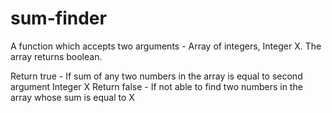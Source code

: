 # sum-finder
A function which accepts two arguments - Array of integers, Integer X. The array returns boolean.

Return true - If sum of any two numbers in the array is equal to second argument Integer X
Return false - If not able to find two numbers in the array whose sum is equal to X 
